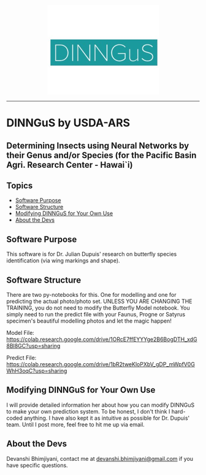 <p align="center"><img src="logo.jpg" /></p>

--------------------------------------------------------------------------------

# DINNGuS by USDA-ARS 
## Determining Insects using Neural Networks by their Genus and/or Species (for the Pacific Basin Agri. Research Center - Hawai\`i)

## Topics
- [Software Purpose](#software-purpose)
- [Software Structure](#software-structure)
- [Modifying DINNGuS for Your Own Use](#modifying-DINNGuS-for-your-own-use)
- [About the Devs](#about-the-devs)

## Software Purpose
This software is for Dr. Julian Dupuis' research on butterfly species identification (via wing markings and shape). 

## Software Structure
There are two py-notebooks for this. One for modelling and one for predicting the actual photo/photo set. UNLESS YOU ARE CHANGING THE TRAINING, you do not need to modify the Butterfly Model notebook. You simply need to run the predict file with your Faunus, Progne or Satyrus specimen's beautiful modelling photos and let the magic happen!


Model File: https://colab.research.google.com/drive/1ORcE7ffEYYYge2B6BogDTH_xdG8Bl8GC?usp=sharing

Predict File: https://colab.research.google.com/drive/1bR2tweKloPXbV_gDP_mWpfV0GWhH3oqC?usp=sharing

## Modifying DINNGuS for Your Own Use
I will provide detailed information her about how you can modify DINNGuS to make your own prediction system. To be honest, I don't think I hard-coded anything. I have also kept it as intuitive as possible for Dr. Dupuis' team. Until I post more, feel free to hit me up via email. 

## About the Devs
Devanshi Bhimjiyani, contact me at devanshi.bhimjiyani@gmail.com if you have specific questions.
